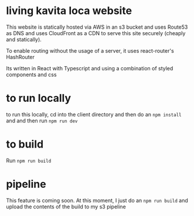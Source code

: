 # living kavita loca website

This website is statically hosted via AWS in an s3 bucket and uses Route53 as DNS and uses CloudFront as a CDN to serve this site securely (cheaply and statically).

To enable routing without the usage of a server, it uses react-router's HashRouter

Its written in React with Typescript and using a combination of styled components and css

# to run locally

to run this locally, cd into the client directory and then do an `npm install` and and then run `npm run dev` 

# to build 

Run `npm run build`


# pipeline

This feature is coming soon. At this moment, I just do an `npm run build` and upload the contents of the build to my s3 pipeline
